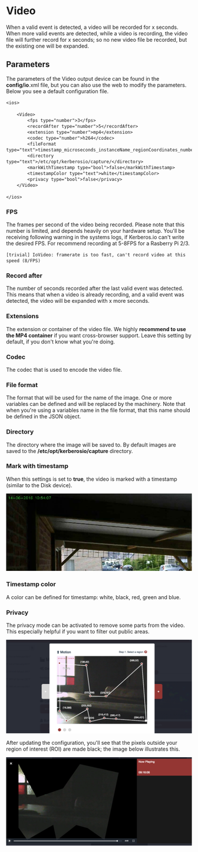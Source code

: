 # Video

When a valid event is detected, a video will be recorded for x seconds. When more valid events are detected, while a video is recording, the video file will further record for x seconds; so no new video file be recorded, but the existing one will be expanded.

## Parameters

The parameters of the Video output device can be found in the **config/io**.xml file, but you can also use the web to modify the parameters. Below you see a default configuration file.

	<ios>

    	<Video>
	        <fps type="number">3</fps>
	        <recordAfter type="number">5</recordAfter>
	        <extension type="number">mp4</extension>
	        <codec type="number">h264</codec>
	        <fileFormat type="text">timestamp_microseconds_instanceName_regionCoordinates_numberOfChanges_token</fileFormat>
	        <directory type="text">/etc/opt/kerberosio/capture/</directory>
	        <markWithTimestamp type="bool">false</markWithTimestamp>
	        <timestampColor type="text">white</timestampColor>
	        <privacy type="bool">false</privacy>
	    </Video>
		    
	</ios>

### FPS

The frames per second of the video being recorded. Please note that this number is limited, and depends heavily on your hardware setup. You'll be receiving following warning in the systems logs, if Kerberos.io can't write the desired FPS. For recommend recording at 5-8FPS for a Rasberry Pi 2/3.

	[trivial] IoVideo: framerate is too fast, can't record video at this speed (8/FPS)

### Record after

The number of seconds recorded after the last valid event was detected. This means that when a video is already recording, and a valid event was detected, the video will be expanded with x more seconds.

### Extensions

The extension or container of the video file. We highly **recommend to use the MP4 container** if you want cross-browser support. Leave this setting by default, if you don't know what you're doing.

### Codec

The codec that is used to encode the video file.

### File format

The format that will be used for the name of the image. One or more variables can be defined and will be replaced by the machinery. Note that when you're using a variables name in the file format, that this name should be defined in the JSON object.

### Directory

The directory where the image will be saved to. By default images are saved to the **/etc/opt/kerberosio/capture** directory.

### Mark with timestamp

When this settings is set to **true**, the video is marked with a timestamp (similar to the Disk device).

![Disk timestamp](1_disk-io-timestamp.png)

### Timestamp color

A color can be defined for timestamp: white, black, red, green and blue.

### Privacy

The privacy mode can be activated to remove some parts from the video. This especially helpful if you want to filter out public areas.

![Video privacy](1_privacy-mode.png)

After updating the configuration, you'll see that the pixels outside your region of interest (ROI) are made black; the image below illustrates this.

![Video privacy](1_video-io-privacy.png)
